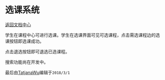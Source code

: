 选课系统
==========

[返回文档中心](/index.html)

学生在课程中心可进行选课。学生在选课界面可见可选课程，点击需选课程边的选课按钮即选课成功。

点击退选按钮即可退选已选课程。

搜索功能尚在开发中。

最后由[TatjanaWu](https://github.com/TatjanaWu)编辑于`2018/3/1`
